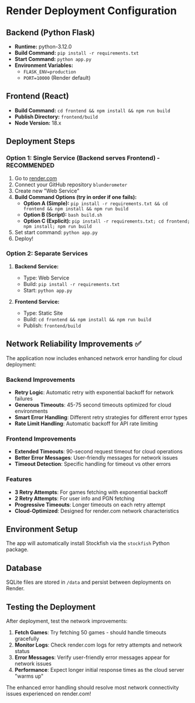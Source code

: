 # Render Deployment Configuration

## Backend (Python Flask)
- **Runtime:** python-3.12.0
- **Build Command:** `pip install -r requirements.txt`
- **Start Command:** `python app.py`
- **Environment Variables:**
  - `FLASK_ENV=production`
  - `PORT=10000` (Render default)

## Frontend (React)
- **Build Command:** `cd frontend && npm install && npm run build`
- **Publish Directory:** `frontend/build`
- **Node Version:** 18.x

## Deployment Steps

### Option 1: Single Service (Backend serves Frontend) - RECOMMENDED
1. Go to [render.com](https://render.com)
2. Connect your GitHub repository `blunderometer`
3. Create new "Web Service"
4. **Build Command Options (try in order if one fails):**
   - **Option A (Simple):** `pip install -r requirements.txt && cd frontend && npm install && npm run build`
   - **Option B (Script):** `bash build.sh`
   - **Option C (Explicit):** `pip install -r requirements.txt; cd frontend; npm install; npm run build`
5. Set start command: `python app.py`
6. Deploy!

### Option 2: Separate Services
1. **Backend Service:**
   - Type: Web Service
   - Build: `pip install -r requirements.txt`
   - Start: `python app.py`

2. **Frontend Service:**
   - Type: Static Site
   - Build: `cd frontend && npm install && npm run build`
   - Publish: `frontend/build`

## Network Reliability Improvements ✅

The application now includes enhanced network error handling for cloud deployment:

### Backend Improvements
- **Retry Logic**: Automatic retry with exponential backoff for network failures
- **Generous Timeouts**: 45-75 second timeouts optimized for cloud environments
- **Smart Error Handling**: Different retry strategies for different error types
- **Rate Limit Handling**: Automatic backoff for API rate limiting

### Frontend Improvements  
- **Extended Timeouts**: 90-second request timeout for cloud operations
- **Better Error Messages**: User-friendly messages for network issues
- **Timeout Detection**: Specific handling for timeout vs other errors

### Features
- **3 Retry Attempts**: For games fetching with exponential backoff
- **2 Retry Attempts**: For user info and PGN fetching
- **Progressive Timeouts**: Longer timeouts on each retry attempt
- **Cloud-Optimized**: Designed for render.com network characteristics

## Environment Setup
The app will automatically install Stockfish via the `stockfish` Python package.

## Database
SQLite files are stored in `/data` and persist between deployments on Render.

## Testing the Deployment

After deployment, test the network improvements:

1. **Fetch Games**: Try fetching 50 games - should handle timeouts gracefully
2. **Monitor Logs**: Check render.com logs for retry attempts and network status
3. **Error Messages**: Verify user-friendly error messages appear for network issues
4. **Performance**: Expect longer initial response times as the cloud server "warms up"

The enhanced error handling should resolve most network connectivity issues experienced on render.com!
